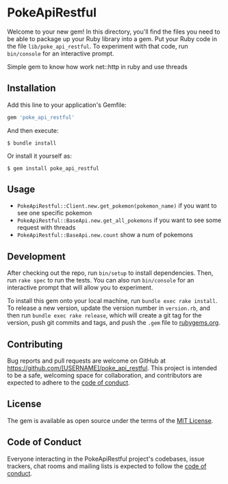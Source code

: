 # PokeApiRestful

Welcome to your new gem! In this directory, you'll find the files you need to be able to package up your Ruby library into a gem. Put your Ruby code in the file `lib/poke_api_restful`. To experiment with that code, run `bin/console` for an interactive prompt.

Simple gem to know how work net::http in ruby and use threads 
## Installation

Add this line to your application's Gemfile:

```ruby
gem 'poke_api_restful'
```

And then execute:

    $ bundle install

Or install it yourself as:

    $ gem install poke_api_restful

## Usage
* `PokeApiRestful::Client.new.get_pokemon(pokemon_name)` if you want to see one specific pokemon
* `PokeApiRestful::BaseApi.new.get_all_pokemons` if you want to see some request with threads
* `PokeApiRestful::BaseApi.new.count` show a num of pokemons

## Development

After checking out the repo, run `bin/setup` to install dependencies. Then, run `rake spec` to run the tests. You can also run `bin/console` for an interactive prompt that will allow you to experiment.

To install this gem onto your local machine, run `bundle exec rake install`. To release a new version, update the version number in `version.rb`, and then run `bundle exec rake release`, which will create a git tag for the version, push git commits and tags, and push the `.gem` file to [rubygems.org](https://rubygems.org).

## Contributing

Bug reports and pull requests are welcome on GitHub at https://github.com/[USERNAME]/poke_api_restful. This project is intended to be a safe, welcoming space for collaboration, and contributors are expected to adhere to the [code of conduct](https://github.com/[USERNAME]/poke_api_restful/blob/master/CODE_OF_CONDUCT.md).


## License

The gem is available as open source under the terms of the [MIT License](https://opensource.org/licenses/MIT).

## Code of Conduct

Everyone interacting in the PokeApiRestful project's codebases, issue trackers, chat rooms and mailing lists is expected to follow the [code of conduct](https://github.com/[USERNAME]/poke_api_restful/blob/master/CODE_OF_CONDUCT.md).
